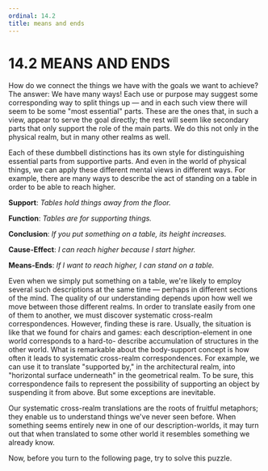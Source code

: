 ```yaml
---
ordinal: 14.2
title: means and ends
---
```


# 14.2 MEANS AND ENDS

How do we connect the things we have with the goals we want to achieve? The answer: We have many ways! Each use or purpose may suggest some corresponding way to split things up &mdash; and in each such view there will seem to be some "most essential" parts. These are the ones that, in such a view, appear to serve the goal directly; the rest will seem like secondary parts that only support the role of the main parts. We do this not only in the physical realm, but in many other realms as well.

Each of these dumbbell distinctions has its own style for distinguishing essential parts from supportive parts. And even in the world of physical things, we can apply these different mental views in different ways. For example, there are many ways to describe the act of standing on a table in order to be able to reach higher.

**Support**: _Tables hold things away from the floor._

**Function**: _Tables are for supporting things._

**Conclusion**: _If you put something on a table, its height increases._

**Cause-Effect**: _I can reach higher because I start higher._

**Means-Ends**: _If I want to reach higher, I can stand on a table._

Even when we simply put something on a table, we're likely to employ several such descriptions at the same time &mdash; perhaps in different sections of the mind. The quality of our understanding depends upon how well we move between those different realms. In order to translate easily from one of them to another, we must discover systematic cross-realm correspondences. However, finding these is rare. Usually, the situation is like that we found for chairs and games: each description-element in one world corresponds to a hard-to- describe accumulation of structures in the other world. What is remarkable about the body-support concept is how often it leads to systematic cross-realm correspondences. For example, we can use it to translate "supported by," in the architectural realm, into "horizontal surface underneath" in the geometrical realm. To be sure, this correspondence fails to represent the possibility of supporting an object by suspending it from above. But some exceptions are inevitable.

Our systematic cross-realm translations are the roots of fruitful metaphors; they enable us to understand things we've never seen before. When something seems entirely new in one of our description-worlds, it may turn out that when translated to some other world it resembles something we already know.

Now, before you turn to the following page, try to solve this puzzle.
